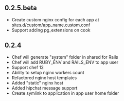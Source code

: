 ## 0.2.5.beta
* Create custom nginx config for each app at sites.d/custom/app_name.custom.conf
* Support adding pg_extensions on cook

## 0.2.4
* Chef will generate "system" folder in shared for Rails
* Chef will add RUBY_ENV and RAILS_ENV to app user
* Support chef 12
* Ability to setup nginx workers count
* Refactored nginx host templates
* Added "static" nginx host
* Added hipchat message support
* Create symlink to application in app user home folder